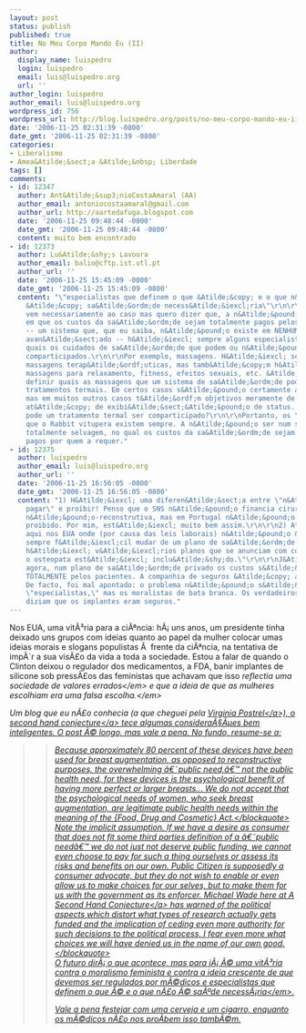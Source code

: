 ```yaml
---
layout: post
status: publish
published: true
title: No Meu Corpo Mando Eu (II)
author:
  display_name: luispedro
  login: luispedro
  email: luis@luispedro.org
  url: ''
author_login: luispedro
author_email: luis@luispedro.org
wordpress_id: 756
wordpress_url: http://blog.luispedro.org/posts/no-meu-corpo-mando-eu-ii
date: '2006-11-25 02:31:39 -0800'
date_gmt: '2006-11-25 02:31:39 -0800'
categories:
- Liberalismo
- Amea&Atilde;&sect;a &Atilde;&nbsp; Liberdade
tags: []
comments:
- id: 12347
  author: Ant&Atilde;&sup3;nioCostaAmaral (AA)
  author_email: antoniocostaamaral@gmail.com
  author_url: http://aartedafuga.blogspot.com
  date: '2006-11-25 09:48:44 -0800'
  date_gmt: '2006-11-25 09:48:44 -0800'
  content: muito bem encontrado
- id: 12373
  author: Lu&Atilde;&shy;s Lavoura
  author_email: balio@cftp.ist.utl.pt
  author_url: ''
  date: '2006-11-25 15:45:09 -0800'
  date_gmt: '2006-11-25 15:45:09 -0800'
  content: "\"especialistas que definem o que &Atilde;&copy; e o que n&Atilde;&pound;o
    &Atilde;&copy; sa&Atilde;&ordm;de necess&Atilde;&iexcl;ria\"\r\n\r\nN&Atilde;&pound;o
    vem necessariamente ao caso mas quero dizer que, a n&Atilde;&pound;o ser num sistema
    em que os custos da sa&Atilde;&ordm;de sejam totalmente pagos pelos pacientes
    -- um sistema que, que eu saiba, n&Atilde;&pound;o existe em NENHUM pa&Atilde;&shy;s
    avan&Atilde;&sect;ado -- h&Atilde;&iexcl; sempre alguns especialistas que definem
    quais os cuidados de sa&Atilde;&ordm;de que podem ou n&Atilde;&pound;o podem ser
    comparticipados.\r\n\r\nPor exemplo, massagens. H&Atilde;&iexcl; sem d&Atilde;&ordm;vida
    massagens terap&Atilde;&ordf;uticas, mas tamb&Atilde;&copy;m h&Atilde;&iexcl;
    massagens para relaxamento, fitness, efeitos sexuais, etc. &Atilde;&permil; dif&Atilde;&shy;cil
    definir quais as massagens que um sistema de sa&Atilde;&ordm;de pode pagar.\r\n\r\nOu
    tratamentos termais. Em certos casos s&Atilde;&pound;o certamente altamente terap&Atilde;&ordf;uticos,
    mas em muitos outros casos t&Atilde;&ordf;m objetivos meramente de bem-estar ou
    at&Atilde;&copy; de exibi&Atilde;&sect;&Atilde;&pound;o de status. Em que condi&Atilde;&sect;&Atilde;&micro;es
    pode um tratamento termal ser comparticipado?\r\n\r\nPortanto, os \"especialistas\"
    que o Rabbit vitupera existem sempre. A n&Atilde;&pound;o ser num sistema de capitalismo
    totalmente selvagem, no qual os custos da sa&Atilde;&ordm;de sejam totalmente
    pagos por quem a requer."
- id: 12375
  author: luispedro
  author_email: luis@luispedro.org
  author_url: ''
  date: '2006-11-25 16:56:05 -0800'
  date_gmt: '2006-11-25 16:56:05 -0800'
  content: "1) H&Atilde;&iexcl; uma diferen&Atilde;&sect;a entre \"n&Atilde;&pound;o
    pagar\" e proibir! Penso que o SNS n&Atilde;&pound;o financia cirurgia pl&Atilde;&iexcl;stica
    n&Atilde;&pound;o-reconstrutiva, mas em Portugal n&Atilde;&pound;o &Atilde;&copy;
    proibido. Por mim, est&Atilde;&iexcl; muito bem assim.\r\n\r\n2) At&Atilde;&copy;
    aqui nos EUA onde (por causa das leis laborais) n&Atilde;&pound;o &Atilde;&copy;
    sempre f&Atilde;&iexcl;cil mudar de um plano de sa&Atilde;&ordm;de para outro,
    h&Atilde;&iexcl; v&Atilde;&iexcl;rios planos que se anunciam com coisas como \"aqui,
    o osteopata est&Atilde;&iexcl; inclu&Atilde;&shy;do.\"\r\n\r\nJ&Atilde;&iexcl;
    agora, num plano de sa&Atilde;&ordm;de privado os custos s&Atilde;&pound;o pagos
    TOTALMENTE pelos pacientes. A companhia de seguros &Atilde;&copy; apenas um intermedi&Atilde;&iexcl;rio.\r\n\r\n3)
    De facto, foi mal apontado: o problema n&Atilde;&pound;o s&Atilde;&pound;o os
    \"especialistas,\" mas os moralistas de bata branca. Os verdadeiros especialistas
    diziam que os implantes eram seguros."
---
```

<p>Nos EUA, uma vit&Atilde;&sup3;ria para a ci&Atilde;&ordf;ncia: h&Atilde;&iexcl; uns anos, um presidente tinha deixado uns grupos com ideias quanto ao papel da mulher colocar umas ideias morais e slogans populistas &Atilde;&nbsp; frente da ci&Atilde;&ordf;ncia, na tentativa de imp&Atilde;&acute;r a sua vis&Atilde;&pound;o da vida a toda a sociedade. Estou a falar de quando o Clinton deixou o regulador dos medicamentos, a FDA, banir implantes de silicone sob press&Atilde;&pound;os das feministas que achavam que isso <em>reflectia uma sociedade de valores errados<&#47;em> e que a ideia de que as mulheres escolhiam era uma <em>falsa escolha.<&#47;em></p>
<p>Um blog que eu n&Atilde;&pound;o conhecia (a que cheguei pela <a href="http:&#47;&#47;www.dynamist.com&#47;weblog&#47;">Virginia Postrel<&#47;a>), o <a href="http:&#47;&#47;www.asecondhandconjecture.com&#47;?p=277">second hand conjecture<&#47;a> tece algumas considera&Atilde;&sect;&Atilde;&micro;es bem inteligentes. O post &Atilde;&copy; longo, mas vale a pena. No fundo, resume-se a:</p>
<blockquote>
<blockquote><p>Because approximately 80 percent of these devices have been used for breast augmentation, as opposed to reconstructive purposes, the overwhelming &acirc;&euro;&tilde;public need,&acirc;&euro;&trade; not the public health need, for these devices is the psychological benefit of having more perfect or larger breasts... We do not accept that the psychological needs of women, who seek breast augmentation, are legitimate public health needs within the meaning of the {Food, Drug and Cosmetic} Act.<&#47;blockquote><br />
Note the implicit assumption. If we have a desire as consumer that does not fit some third parties definition of a &acirc;&euro;&tilde;public need&acirc;&euro;&trade; we do not just not deserve public funding, we cannot even choose to pay for such a thing ourselves or assess its risks and benefits on our own. Public Citizen is supposedly a consumer advocate, but they do not wish to enable or even allow us to make choices for our selves, but to make them for us with the government as its enforcer. <a href="http:&#47;&#47;asecondhandconjecture.com&#47;?p=260">Michael Wade here at A Second Hand Conjecture<&#47;a> has warned of the political aspects which distort what types of research actually gets funded and the implication of ceding even more authority for such decisions to the political process, I fear even more what choices we will have denied us in the name of our own good.<&#47;blockquote><br />
O futuro dir&Atilde;&iexcl; o que acontece, mas para j&Atilde;&iexcl; &Atilde;&copy; uma vit&Atilde;&sup3;ria contra o moralismo feminista e contra a ideia crescente de que devemos ser regulados por m&Atilde;&copy;dicos e especialistas que definem o que &Atilde;&copy; e o que n&Atilde;&pound;o &Atilde;&copy; <em>sa&Atilde;&ordm;de necess&Atilde;&iexcl;ria<&#47;em>.</p>
<p>Vale a pena festejar com uma cerveja e um cigarro, enquanto os m&Atilde;&copy;dicos n&Atilde;&pound;o nos pro&Atilde;&shy;bem isso tamb&Atilde;&copy;m.</p>
